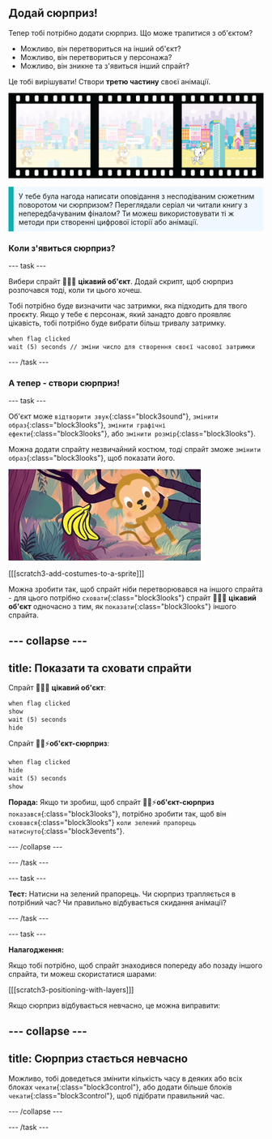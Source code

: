 ## Додай сюрприз!

Тепер тобі потрібно додати сюрприз. Що може трапитися з об'єктом?
- Можливо, він перетвориться на інший об'єкт?
- Можливо, він перетвориться у персонажа?
- Можливо, він зникне та з'явиться інший спрайт?

Це тобі вирішувати! Створи **третю частину** своєї анімації.

![Кінострічка з 3-ма кадрами. Третій кадр виділено. У кадрі зображено сцену, де персонаж здивовано дивиться на якийсь об'єкт.](images/surprise.png)

<p style="border-left: solid; border-width:10px; border-color: #0faeb0; background-color: aliceblue; padding: 10px;">
У тебе була нагода написати оповідання з несподіваним сюжетним поворотом чи сюрпризом? Переглядали серіал чи читали книгу з непередбачуваним фіналом? Ти можеш використовувати ті ж методи при створенні цифрової історії або анімації. 
</p>

### Коли з'явиться сюрприз?

--- task ---

Вибери спрайт 🎂🎾🎁 **цікавий об'єкт**. Додай скрипт, щоб сюрприз розпочався тоді, коли ти цього хочеш.

Тобі потрібно буде визначити час затримки, яка підходить для твого проєкту. Якщо у тебе є персонаж, який занадто довго проявляє цікавість, тобі потрібно буде вибрати більш тривалу затримку.

```blocks3
when flag clicked
wait (5) seconds // зміни число для створення своєї часової затримки
```

--- /task ---

### А тепер - створи сюрприз!

--- task ---

Об'єкт може `відтворити звук`{:class="block3sound"}, `змінити образ`{:class="block3looks"}, `змінити графічні ефекти`{:class="block3looks"}, або `змінити розмір`{:class="block3looks"}.

Можна додати спрайту незвичайний костюм, тоді спрайт зможе `змінити образ`{:class="block3looks"}, щоб показати його.

![На тлі пустелі камінь, який гойдається туди-сюди.](images/bat.gif)

[[[scratch3-add-costumes-to-a-sprite]]]

Можна зробити так, щоб спрайт ніби перетворювався на іншого спрайта - для цього потрібно `сховати`{:class="block3looks"} спрайт 🎂🎾🎁 **цікавий об'єкт** одночасно з тим, як `показати`{:class="block3looks"} іншого спрайта.

--- collapse ---
---
title: Показати та сховати спрайти
---

Спрайт 🎂🎾🎁 **цікавий об'єкт**:
```blocks3
when flag clicked
show
wait (5) seconds
hide
```

Спрайт 🎷👻⚡**об'єкт-сюрприз**:
```blocks3
when flag clicked
hide
wait (5) seconds
show
```

**Порада:** Якщо ти зробиш, щоб спрайт 🎷👻⚡**об'єкт-сюрприз** `показався`{:class="block3looks"}, потрібно зробити так, щоб він `сховався`{:class="block3looks"} `коли зелений прапорець натиснуто`{:class="block3events"}.

--- /collapse ---

--- /task ---

--- task ---

**Тест:** Натисни на зелений прапорець. Чи сюрприз трапляється в потрібний час? Чи правильно відбувається скидання анімації?

--- /task ---

--- task ---

**Налагодження:**

Якщо тобі потрібно, щоб спрайт знаходився попереду або позаду іншого спрайта, ти можеш скористатися шарами:

[[[scratch3-positioning-with-layers]]]

Якщо сюрприз відбувається невчасно, це можна виправити:

--- collapse ---
---
title: Сюрприз стається невчасно
---

Можливо, тобі доведеться змінити кількість часу в деяких або всіх блоках `чекати`{:class="block3control"}, або додати більше блоків `чекати`{:class="block3control"}, щоб підібрати правильний час.

--- /collapse ---

--- /task ---


